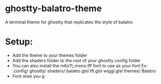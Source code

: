 # ghostty-balatro-theme

A terminal theme for ghostty that replicates the style of balatro

# Setup:

- Add the theme to your themes folder
- Add the shaders folder to the root of your ghostty config folder
- You can also install the m6x11_mono.tff font to use as your font
  Ex:
  .config/
  ghostty/
  shaders/
  balatro.glsl
  tft.glsl
  wiggl.glsl
  themes/
  Balatro
- Font wise you g
